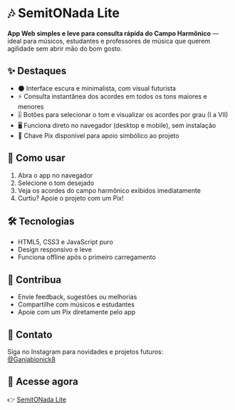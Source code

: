 # 🎶 SemitONada Lite

**App Web simples e leve para consulta rápida do Campo Harmônico** — ideal para músicos, estudantes e professores de música que querem agilidade sem abrir mão do bom gosto.

## ✨ Destaques
- 🌑 Interface escura e minimalista, com visual futurista
- ⚡ Consulta instantânea dos acordes em todos os tons maiores e menores
- 🎚️ Botões para selecionar o tom e visualizar os acordes por grau (I a VII)
- 🖥️ Funciona direto no navegador (desktop e mobile), sem instalação
- 💖 Chave Pix disponível para apoio simbólico ao projeto

## 🚀 Como usar
1. Abra o app no navegador  
2. Selecione o tom desejado  
3. Veja os acordes do campo harmônico exibidos imediatamente  
4. Curtiu? Apoie o projeto com um Pix!

## 🛠️ Tecnologias
- HTML5, CSS3 e JavaScript puro  
- Design responsivo e leve  
- Funciona offline após o primeiro carregamento

## 🤝 Contribua
- Envie feedback, sugestões ou melhorias
- Compartilhe com músicos e estudantes
- Apoie com um Pix diretamente pelo app

## 📲 Contato
Siga no Instagram para novidades e projetos futuros:  
[@Ganjabionick8](https://instagram.com/Ganjabionick8)

## 🔗 Acesse agora
👉 [SemitONada Lite](https://ganjabionick8.github.io/semitonada-lite/)
